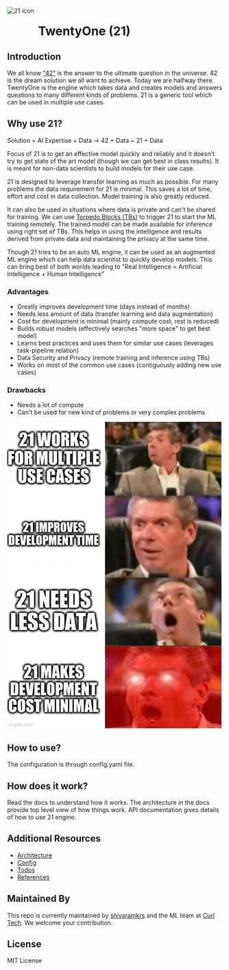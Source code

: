 <img src="https://repository-images.githubusercontent.com/311664407/9c54d480-2390-11eb-85ff-88d0c175e486" alt="21 icon" style="float: left; margin-right: 10px;" height="50px"/>

# TwentyOne (21)

## Introduction
We all know ["42"](https://en.wikipedia.org/wiki/Phrases_from_The_Hitchhiker%27s_Guide_to_the_Galaxy#Answer_to_the_Ultimate_Question_of_Life,_the_Universe,_and_Everything_(42)) is the answer to the ultimate question in the universe. 42 is the dream solution we all want to achieve. Today we are halfway there. TwentyOne is the engine which takes data and creates models and answers questions to many different kinds of problems. 21 is a generic tool which can be used in multiple use cases.

## Why use 21?

Solution = AI Expertise + Data -> 42 + Data ~ 21 + Data

Focus of 21 is to get an effective model quickly and reliably and it doesn't try to get state of the art model (though we can get best in class results). It is meant for non-data scientists to build models for their use case. 

21 is designed to leverage transfer learning as much as possible. For many problems the data requirement for 21 is minimal. This saves a lot of time, effort and cost in data collection. Model training is also greatly reduced.

It can also be used in situations where data is private and can't be shared for training. We can use [Torpedo Blocks (TBs)]() to trigger 21 to start the ML training remotely. The trained model can be made available for inference using right set of TBs. This helps in using the intelligence and results derived from private data and maintaining the privacy at the same time.

Though 21 tries to be an auto ML engine, it can be used as an augmented ML engine which can help data scientist to quickly develop models. This can bring best of both worlds leading to "Real Intelligence = Artificial Intelligence + Human Intelligence"

### Advantages
- Greatly improves development time (days instead of months)
- Needs less amount of data (transfer learning and data augmentation)
- Cost for development is minimal (mainly compute cost, rest is reduced)
- Builds robust models (effectively searches "more space" to get best model)
- Learns best practices and uses them for similar use cases (leverages task-pipeline relation)
- Data Security and Privacy (remote training and inference using TBs)
- Works on most of the common use cases (contiguously adding new use cases)

### Drawbacks
- Needs a lot of compute
- Can't be used for new kind of problems or very complex problems

![meme](/imgs/memes/21_0.jpeg)

## How to use?

The configuration is through config.yaml file.

## How does it work?

Read the docs to understand how it works. The architecture in the docs provide top level view of how things work. API documentation gives details of how to use 21 engine.

## Additional Resources

- [Architecture](docs/21_architecture.drawio)
- [Config](config/config.yaml)
- [Todos](docs/todo_logs.md)
- [References](docs/references.md)

## Maintained By

This repo is currently maintained by [shivaramkrs](https://github.com/shivaramkrs) and the ML team at [Curl Tech](www.curl.tech). We welcome your contribution.

## License

MIT License